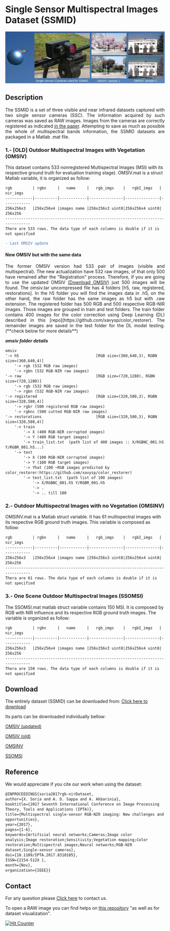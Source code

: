 # Single Sensor Multispectral Images Dataset (SSMID)

<div align='center'>
<img src="images/bannerSSMID.jpg" width="800"/>
</div>

## Description
<div align='justify'>
The SSMID is a set of three visible and near infrared datasets captured with two single sensor cameras (SSC).
The information acquired by such cameras was saved as RAW images. Images from the cameras are 
correctly registered as indicated <a href="http://www.cvc.uab.es/~asappa/publications/C__IEEE_IPTA_2017.pdf">in the paper</a>. 
Attempting to save as much as possible the whole of multispectral bands information, 
the SSMID datasets are packaged in a Matlab .mat file.
    </div>

### 1.- [OLD] Outdoor Multispectral Images with Vegetation (OMSIV)
This dataset contains 533 nonregistered  Multispectral Images (MSI) with its respective ground truth for 
evaluation training stage). OMSIV.mat is a struct Matlab variable, it is organized as follow:
    
    rgb         | rgbn     |   name     |   rgb_imgs    |   rgbI_imgs   |   nir_imgs     
    ------------|----------|------------|---------------|---------------|------------
    256x256x3   |256x256x4 |images name |256x256x3 uint8|256x256x4 uint8|   256x256
    ---------------------------------------------------------------------------------
    There are 533 rows. The data type of each columns is double if it is not specified

```diff
- Last OMSIV update
```
#### New OMSIV but with the same data

<div align='justify'>
The former OMSIV version had 533 pair of images (visible and multispectral). The new actualization have  532 raw images, of that only 500 have remained after the "Registration" process. Therefore, if you are going to use the updated OMSIV <a href="https://drive.google.com/file/d/1KDi-JJLgMeM6iVN6WXbsAxSzL-_6lIJv/view?usp=sharing">(Download OMSIV)</a> just 500 images will be found.
The omsiv.tar uncompressed file has 4 folders [h5, raw, registered, restorations]. In the h5 folder you will find the images data in .h5, on the other hand, the raw folder has the same images as h5 but with .raw extension. The registered folder has 500 RGB and 500 respective RGB-NIR images. Those images are grouped in train and test folders. The train folder contains 400 images for the color correction using Deep Learning (DL) described in this [repo](https://github.com/xavysp/color_restorer). The remainder images are saved in the test folder for the  DL model testing. (**check below for more details**)
    </div>

***omsiv folder details***

    omsiv
    '-> h5                                  [RGB size=(360,640,3), RGBN size=(360,640,4)]
        '-> rgb (532 RGB raw images)
        '-> rgbn (532 RGB-NIR raw images)
    '-> raw                                 [RGB size=(720,1280), RGBN size=(720,1280)]
        '-> rgb (532 RGB raw images)
        '-> rgbn (532 RGB-NIR raw images)
    '-> registered                          [RGB size=(320,580,3), RGBN size=(320,580,4)]
        '-> rgbr (500 registered RGB raw images)
        '-> rgbnc (500 cutted RGB-NIR raw images)
    '-> restorations                        [RGB size=(320,580,3), RGBN size=(320,580,4)]
        '-> train
            '-> X (400 RGB-NIR corrupted images)
            '-> Y (400 RGB target images)
            '-> train_list.txt  (path list of 400 images :: X/RGBNC_001.h5 Y/RGBR_001.h5...)
        '-> test
            '-> X (100 RGB-NIR corrupted images)
            '-> Y (100 RGB target images)
            '-> Yhat (100 ~RGB images predicted by color_restorer:https://github.com/xavysp/color_restorer)
            '-> test_list.txt  (path list of 100 images)
                '-> X/RGBNC_001.h5 Y/RGBR_001.h5
                '-> .
                '-> .. till 100

### 2.- Outdoor Multispectral Images with no Vegetation (OMSINV)

OMSINV.mat is a Matlab struct  variable. It has 61 multispectral images  with its respective RGB ground truth images. This
variable is composed as follow:

    rgb         | rgbn     |   name     |   rgb_imgs    |   rgbI_imgs   |   nir_imgs     
    ------------|----------|------------|---------------|---------------|------------
    256x256x3   |256x256x4 |images name |256x256x3 uint8|256x256x4 uint8|   256x256
    ---------------------------------------------------------------------------------
    Thera are 61 rows. The data type of each columns is double if it is not specified
 
### 3.- One Scene Outdoor Multispectral Images (SSOMSI)
 The SSOMSI.mat matlab struct variable contains 150 MSI. It is composed by RGB with NIR influence and its respective  RGB ground truth images.
 The variable is organized as follow:
 
    rgb         | rgbn     |   name     |   rgb_imgs    |   rgbI_imgs   |   nir_imgs     
    ------------|----------|------------|---------------|---------------|------------
    256x256x3   |256x256x4 |images name |256x256x3 uint8|256x256x4 uint8|   256x256
    ---------------------------------------------------------------------------------
    Thera are 150 rows. The data type of each columns is double if it is not specified
 
 
## Download
 
 The entirely dataset (SSMID) can be downloaded from:
  [Click here to download](https://www.dropbox.com/s/qoh92yhrsb47pb8/SSMID.zip)
 
 Its  parts can be downloaded individually bellow:
 
<!-- OMSIV (in private mode yet)-->
[OMSIV (updated)](https://drive.google.com/file/d/1KDi-JJLgMeM6iVN6WXbsAxSzL-_6lIJv/view?usp=sharing)

[OMSIV (old)](https://drive.google.com/open?id=0B0givAGTBMIwUDJYejhsUFV0RVU)

<!--OMSINV (in private mode yet) -->
 [OMSINV](https://drive.google.com/open?id=0B0givAGTBMIwZzJrMm5YcXpWTzA)

[SSOMSI](https://drive.google.com/open?id=0B0givAGTBMIwNmxOb1BlVTVTdTg)

 
 

## Reference
We would appreciate if you cite our work when using the dataset:

    @INPROCEEDINGS{soria2017rgb-nirDataset,
    author={X. Soria and A. D. Sappa and A. Akbarinia},
    booktitle={2017 Seventh International Conference on Image Processing Theory, Tools and Applications (IPTA)},
    title={Multispectral single-sensor RGB-NIR imaging: New challenges and opportunities},
    year={2017},
    pages={1-6},
    keywords={Artificial neural networks;Cameras;Image color analysis;Image restoration;Sensitivity;Vegetation mapping;Color restoration;Multispectral images;Neural networks;RGB-NIR dataset;Single-sensor cameras},
    doi={10.1109/IPTA.2017.8310105},
    ISSN={2154-512X },
    month={Nov},
    organization={IEEE}}
    
  
## Contact
For any question please [Click here](https://xavysp.github.io/#contact) to contact us.
 
To open a RAW image you can find helps on [this repository](https://github.com/xavysp/rawImage_extractor) "as well as for dataset visualization".


<!-- Start of Simple-Counter Code -->
<a href="http://www.simple-counter.com/" target="_blank"><img src="http://www.simple-counter.com/hit.php?id=zrvfdff&nd=8&nc=3&bc=1" border="0" alt="Hit Counter"></a>
<!-- End of Simple-Counter Code -->

